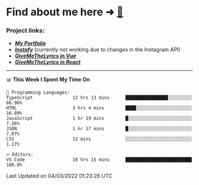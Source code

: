 # Find about me here ➜ [🧑](https://pauabella.dev)

### Project links:
- ***[My Portfolio](https://pauabella.dev)***
- ***[Instafy](https://instafy.me)*** (currently not working due to changes in the Instagram API)
- ***[GiveMeTheLyrics in Vue](https://lyrics.pauabella.dev)***
- ***[GiveMeTheLyrics in React](https://pauabella.dev/GiveMeTheLyrics)***

---
<!--START_SECTION:waka-->
📊 **This Week I Spent My Time On** 

```text
💬 Programming Languages: 
TypeScript               12 hrs 13 mins      ████████████████░░░░░░░░░   66.96% 
HTML                     3 hrs 4 mins        ████░░░░░░░░░░░░░░░░░░░░░   16.89% 
JavaScript               1 hr 19 mins        █░░░░░░░░░░░░░░░░░░░░░░░░   7.26% 
JSON                     1 hr 17 mins        █░░░░░░░░░░░░░░░░░░░░░░░░   7.07% 
CSS                      12 mins             ░░░░░░░░░░░░░░░░░░░░░░░░░   1.17%

🔥 Editors: 
VS Code                  18 hrs 15 mins      █████████████████████████   100.0%

```


 Last Updated on 04/03/2022 01:23:26 UTC
<!--END_SECTION:waka-->
